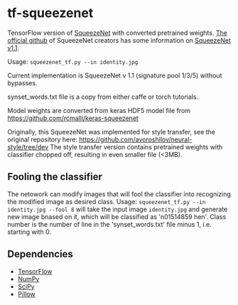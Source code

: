 # tf-squeezenet
TensorFlow version of [SqueezeNet][sqz_arxiv] with converted pretrained weights. [The official github][SqueezeNet_github] of SqueezeNet creators has some information on [SqueezeNet v1.1][SqueezeNet_v11].

Usage: `squeezenet_tf.py --in identity.jpg`

Current implementation is SqueezeNet v 1.1 (signature pool 1/3/5) without bypasses.

synset_words.txt file is a copy from either caffe or torch tutorials.

Model weights are converted from keras HDF5 model file from https://github.com/rcmalli/keras-squeezenet

Originally, this SqueezeNet was implemented for style transfer, see the original repository here: https://github.com/avoroshilov/neural-style/tree/dev
The style transfer version contains pretrained weights with classifier chopped off, resulting in even smaller file (<3MB).

## Fooling the classifier
The netowork can modify images that will fool the classifier into recognizing the modified image as desired class.
Usage:
`squeezenet_tf.py --in identity.jpg --fool 8`
will take the input image `identity.jpg` and generate new image bnased on it, which will be classified as 'n01514859 hen'. Class number is the number of line in the 'synset_words.txt' file minus 1, i.e. starting with 0.

## Dependencies
* [TensorFlow](https://www.tensorflow.org/versions/master/get_started/os_setup.html#download-and-setup)
* [NumPy](https://github.com/numpy/numpy/blob/master/INSTALL.rst.txt)
* [SciPy](https://github.com/scipy/scipy/blob/master/INSTALL.rst.txt)
* [Pillow](http://pillow.readthedocs.io/en/3.3.x/installation.html#installation)

[sqz_arxiv]: https://arxiv.org/abs/1602.07360
[SqueezeNet_github]: https://github.com/DeepScale/SqueezeNet
[SqueezeNet_v11]: https://github.com/DeepScale/SqueezeNet/tree/master/SqueezeNet_v1.1
